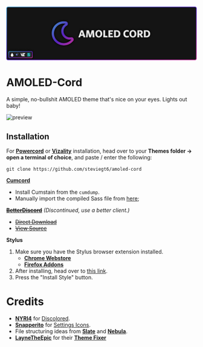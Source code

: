 ![banner](https://raw.githubusercontent.com/steviegt6/amoled-cord/main/assets/readme/banner.png) 

# AMOLED-Cord
A simple, no-bullshit AMOLED theme that's nice on your eyes. Lights out baby!

![preview](https://raw.githubusercontent.com/steviet6/amoled-cord/main/assets/readme/main-preview.png)

## Installation
For **[Powercord](http://powercord.dev/)** or **[Vizality](https://vizality.com/)** installation, head over to your **Themes folder -> open a terminal of choice**, and paste / enter the following:
```
git clone https://github.com/steviegt6/amoled-cord
```

**[Cumcord](https://cumcord.com/)**
- Install Cumstain from the `cumdump`.
- Manually import the compiled Sass file from [here](https://raw.githubusercontent.com/steviegt6/amoled-cord/main/build/index.css);

~~**[BetterDiscord](https://betterdiscord.app/)**~~ _(Discontinued, use a better client.)_
<!-- - [Direct Download](https://betterdiscord.net/ghdl?id=3625) -->
- ~~[Direct Download](https://github.com/steviegt6/amoled-cord/releases/download/temp-bd-download/AMOLED-Cord.theme.css)~~ <!-- temporary direct download -->
- ~~[View Source](https://luckfire.github.io/amoled-cord/src/support/compiled.css)~~

**Stylus**
1. Make sure you have the Stylus browser extension installed.
    - **[Chrome Webstore](https://chrome.google.com/webstore/detail/stylus/clngdbkpkpeebahjckkjfobafhncgmne)**
    - **[Firefox Addons](https://addons.mozilla.org/en-US/firefox/addon/styl-us/)**
2. After installing, head over to [this link](https://luckfire.github.io/amoled-cord/src/support/AMOLED-Cord.user.css).
3. Press the "Install Style" button.

<!-- todo -->
# Credits
- **[NYRI4](https://github.com/NYRI4/Discolored)** for [Discolored](https://github.com/NYRI4/Discolored).
- **[Snapperito](https://github.com/Snapperito/)** for [Settings Icons](https://github.com/snappercord/Settings-Icons).
- File structuring ideas from **[Slate](https://github.com/DiscordStyles/Slate)** and **[Nebula](https://github.com/Loremly/Nebula)**.
- **[LayneTheEpic](https://github.com/laynetheepic)** for their **[Theme Fixer](https://laynetheepic.github.io/projects/pc-theme-converter/)**